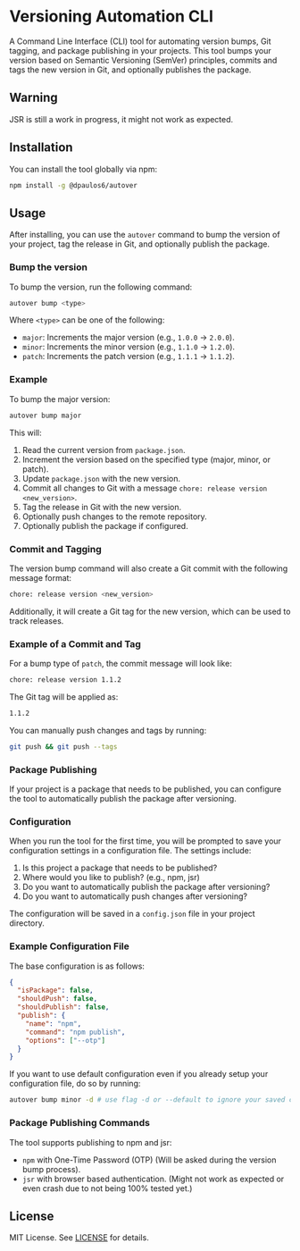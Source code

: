 # Versioning Automation CLI

A Command Line Interface (CLI) tool for automating version bumps, Git tagging, and package publishing in your projects. This tool bumps your version based on Semantic Versioning (SemVer) principles, commits and tags the new version in Git, and optionally publishes the package.

## Warning

JSR is still a work in progress, it might not work as expected.

## Installation

You can install the tool globally via npm:

```bash
npm install -g @dpaulos6/autover
```

## Usage

After installing, you can use the `autover` command to bump the version of your project, tag the release in Git, and optionally publish the package.

### Bump the version

To bump the version, run the following command:

```bash
autover bump <type>
```

Where `<type>` can be one of the following:

- `major`: Increments the major version (e.g., `1.0.0` → `2.0.0`).
- `minor`: Increments the minor version (e.g., `1.1.0` → `1.2.0`).
- `patch`: Increments the patch version (e.g., `1.1.1` → `1.1.2`).

### Example

To bump the major version:

```bash
autover bump major
```

This will:

1. Read the current version from `package.json`.
2. Increment the version based on the specified type (major, minor, or patch).
3. Update `package.json` with the new version.
4. Commit all changes to Git with a message `chore: release version <new_version>`.
5. Tag the release in Git with the new version.
6. Optionally push changes to the remote repository.
7. Optionally publish the package if configured.

### Commit and Tagging

The version bump command will also create a Git commit with the following message format:

```bash
chore: release version <new_version>
```

Additionally, it will create a Git tag for the new version, which can be used to track releases.

### Example of a Commit and Tag

For a bump type of `patch`, the commit message will look like:

```bash
chore: release version 1.1.2
```

The Git tag will be applied as:

```bash
1.1.2
```

You can manually push changes and tags by running:

```bash
git push && git push --tags
```

### Package Publishing

If your project is a package that needs to be published, you can configure the tool to automatically publish the package after versioning.

### Configuration

When you run the tool for the first time, you will be prompted to save your configuration settings in a configuration file. The settings include:

1. Is this project a package that needs to be published?
2. Where would you like to publish? (e.g., npm, jsr)
3. Do you want to automatically publish the package after versioning?
4. Do you want to automatically push changes after versioning?

The configuration will be saved in a `config.json` file in your project directory.

### Example Configuration File

The base configuration is as follows:

```json
{
  "isPackage": false,
  "shouldPush": false,
  "shouldPublish": false,
  "publish": {
    "name": "npm",
    "command": "npm publish",
    "options": ["--otp"]
  }
}
```

If you want to use default configuration even if you already setup your configuration file, do so by running:

```bash
autover bump minor -d # use flag -d or --default to ignore your saved configuration and use defaults
```

### Package Publishing Commands

The tool supports publishing to npm and jsr:

- `npm` with One-Time Password (OTP) (Will be asked during the version bump process).
- `jsr` with browser based authentication. (Might not work as expected or even crash due to not being 100% tested yet.)

## License

MIT License. See [LICENSE](LICENSE) for details.
